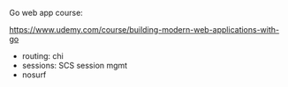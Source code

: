 Go web app course:  

https://www.udemy.com/course/building-modern-web-applications-with-go  

- routing: chi
- sessions: SCS session mgmt
- nosurf



